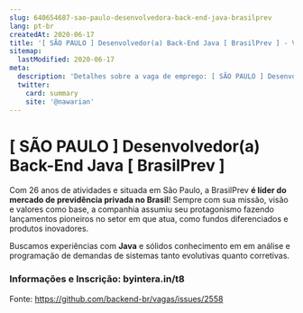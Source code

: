 ```yaml
---
slug: 640654687-sao-paulo-desenvolvedora-back-end-java-brasilprev
lang: pt-br
createdAt: 2020-06-17
title: '[ SÃO PAULO ] Desenvolvedor(a) Back-End Java [ BrasilPrev ] - Vaga de Emprego'
sitemap:
  lastModified: 2020-06-17
meta:
  description: 'Detalhes sobre a vaga de emprego: [ SÃO PAULO ] Desenvolvedor(a) Back-End Java [ BrasilPrev ]'
  twitter:
    card: summary
    site: '@nawarian'
---
```


# [ SÃO PAULO ] Desenvolvedor(a) Back-End Java [ BrasilPrev ]

Com 26 anos de atividades e situada em São Paulo, a BrasilPrev **é líder do mercado de previdência privada no Brasil**! Sempre com sua missão, visão e valores como base, a companhia assumiu seu protagonismo fazendo lançamentos pioneiros no setor em que atua, como fundos diferenciados e produtos inovadores.

Buscamos experiências com **Java** e sólidos conhecimento em em análise e programação de demandas de sistemas tanto evolutivas quanto corretivas.

### **Informações e Inscrição: byintera.in/t8**

Fonte: https://github.com/backend-br/vagas/issues/2558